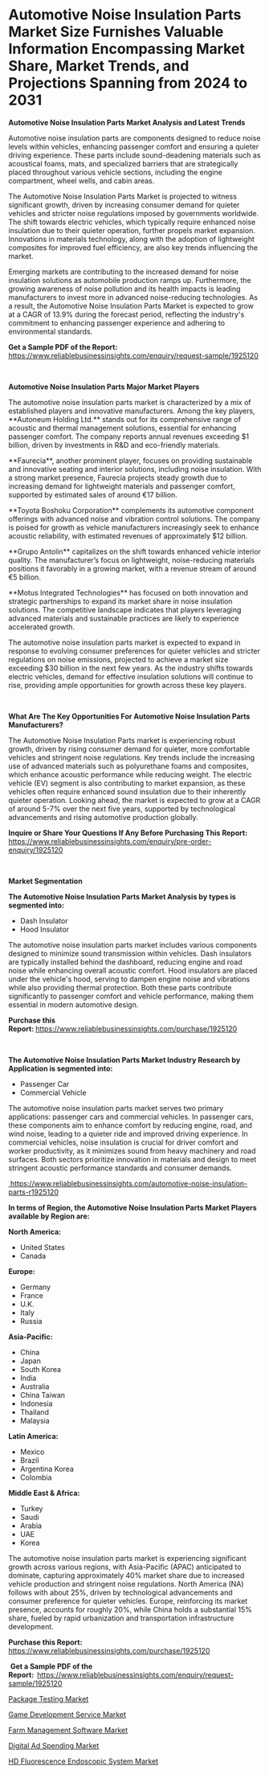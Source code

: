 <p><h1>Automotive Noise Insulation Parts Market Size Furnishes Valuable Information Encompassing Market Share, Market Trends, and Projections Spanning from 2024 to 2031</h1></p><p><strong>Automotive Noise Insulation Parts Market Analysis and Latest Trends</strong></p>
<p><p>Automotive noise insulation parts are components designed to reduce noise levels within vehicles, enhancing passenger comfort and ensuring a quieter driving experience. These parts include sound-deadening materials such as acoustical foams, mats, and specialized barriers that are strategically placed throughout various vehicle sections, including the engine compartment, wheel wells, and cabin areas.</p><p>The Automotive Noise Insulation Parts Market is projected to witness significant growth, driven by increasing consumer demand for quieter vehicles and stricter noise regulations imposed by governments worldwide. The shift towards electric vehicles, which typically require enhanced noise insulation due to their quieter operation, further propels market expansion. Innovations in materials technology, along with the adoption of lightweight composites for improved fuel efficiency, are also key trends influencing the market.</p><p>Emerging markets are contributing to the increased demand for noise insulation solutions as automobile production ramps up. Furthermore, the growing awareness of noise pollution and its health impacts is leading manufacturers to invest more in advanced noise-reducing technologies. As a result, the Automotive Noise Insulation Parts Market is expected to grow at a CAGR of 13.9% during the forecast period, reflecting the industry's commitment to enhancing passenger experience and adhering to environmental standards.</p></p>
<p><strong>Get a Sample PDF of the Report:&nbsp;</strong> <a href="https://www.reliablebusinessinsights.com/enquiry/request-sample/1925120?utm_campaign=1555&utm_medium=2&utm_source=Github&utm_content=ia&utm_term=24102024&utm_id=automotive-noise-insulation-parts">https://www.reliablebusinessinsights.com/enquiry/request-sample/1925120</a></p>
<p>&nbsp;</p>
<p><strong>Automotive Noise Insulation Parts Major Market Players</strong></p>
<p><p>The automotive noise insulation parts market is characterized by a mix of established players and innovative manufacturers. Among the key players, **Autoneum Holding Ltd.** stands out for its comprehensive range of acoustic and thermal management solutions, essential for enhancing passenger comfort. The company reports annual revenues exceeding $1 billion, driven by investments in R&D and eco-friendly materials.</p><p>**Faurecia**, another prominent player, focuses on providing sustainable and innovative seating and interior solutions, including noise insulation. With a strong market presence, Faurecia projects steady growth due to increasing demand for lightweight materials and passenger comfort, supported by estimated sales of around €17 billion.</p><p>**Toyota Boshoku Corporation** complements its automotive component offerings with advanced noise and vibration control solutions. The company is poised for growth as vehicle manufacturers increasingly seek to enhance acoustic reliability, with estimated revenues of approximately $12 billion.</p><p>**Grupo Antolin** capitalizes on the shift towards enhanced vehicle interior quality. The manufacturer’s focus on lightweight, noise-reducing materials positions it favorably in a growing market, with a revenue stream of around €5 billion.</p><p>**Motus Integrated Technologies** has focused on both innovation and strategic partnerships to expand its market share in noise insulation solutions. The competitive landscape indicates that players leveraging advanced materials and sustainable practices are likely to experience accelerated growth.</p><p>The automotive noise insulation parts market is expected to expand in response to evolving consumer preferences for quieter vehicles and stricter regulations on noise emissions, projected to achieve a market size exceeding $30 billion in the next few years. As the industry shifts towards electric vehicles, demand for effective insulation solutions will continue to rise, providing ample opportunities for growth across these key players.</p></p>
<p>&nbsp;</p>
<p><strong>What Are The Key Opportunities For Automotive Noise Insulation Parts Manufacturers?</strong></p>
<p><p>The Automotive Noise Insulation Parts market is experiencing robust growth, driven by rising consumer demand for quieter, more comfortable vehicles and stringent noise regulations. Key trends include the increasing use of advanced materials such as polyurethane foams and composites, which enhance acoustic performance while reducing weight. The electric vehicle (EV) segment is also contributing to market expansion, as these vehicles often require enhanced sound insulation due to their inherently quieter operation. Looking ahead, the market is expected to grow at a CAGR of around 5-7% over the next five years, supported by technological advancements and rising automotive production globally.</p></p>
<p><strong>Inquire or Share Your Questions If Any Before Purchasing This Report:</strong> <a href="https://www.reliablebusinessinsights.com/enquiry/pre-order-enquiry/1925120?utm_campaign=1555&utm_medium=2&utm_source=Github&utm_content=ia&utm_term=24102024&utm_id=automotive-noise-insulation-parts">https://www.reliablebusinessinsights.com/enquiry/pre-order-enquiry/1925120</a></p>
<p>&nbsp;</p>
<p><strong>Market Segmentation</strong></p>
<p><strong>The Automotive Noise Insulation Parts Market Analysis by types is segmented into:</strong></p>
<p><ul><li>Dash Insulator</li><li>Hood Insulator</li></ul></p>
<p><p>The automotive noise insulation parts market includes various components designed to minimize sound transmission within vehicles. Dash insulators are typically installed behind the dashboard, reducing engine and road noise while enhancing overall acoustic comfort. Hood insulators are placed under the vehicle's hood, serving to dampen engine noise and vibrations while also providing thermal protection. Both these parts contribute significantly to passenger comfort and vehicle performance, making them essential in modern automotive design.</p></p>
<p><strong>Purchase this Report:&nbsp;</strong><a href="https://www.reliablebusinessinsights.com/purchase/1925120?utm_campaign=1555&utm_medium=2&utm_source=Github&utm_content=ia&utm_term=24102024&utm_id=automotive-noise-insulation-parts">https://www.reliablebusinessinsights.com/purchase/1925120</a></p>
<p>&nbsp;</p>
<p><strong>The Automotive Noise Insulation Parts Market Industry Research by Application is segmented into:</strong></p>
<p><ul><li>Passenger Car</li><li>Commercial Vehicle</li></ul></p>
<p><p>The automotive noise insulation parts market serves two primary applications: passenger cars and commercial vehicles. In passenger cars, these components aim to enhance comfort by reducing engine, road, and wind noise, leading to a quieter ride and improved driving experience. In commercial vehicles, noise insulation is crucial for driver comfort and worker productivity, as it minimizes sound from heavy machinery and road surfaces. Both sectors prioritize innovation in materials and design to meet stringent acoustic performance standards and consumer demands.</p></p>
<p><a href="https://www.reliablebusinessinsights.com/automotive-noise-insulation-parts-r1925120?utm_campaign=1555&utm_medium=2&utm_source=Github&utm_content=ia&utm_term=24102024&utm_id=automotive-noise-insulation-parts">&nbsp;https://www.reliablebusinessinsights.com/automotive-noise-insulation-parts-r1925120</a></p>
<p><strong>In terms of Region, the Automotive Noise Insulation Parts Market Players available by Region are:</strong></p>
<p>
    <p> <strong> North America: </strong>
        <ul>
            <li>United States</li>
            <li>Canada</li>
        </ul>
        </p> 
    <p> <strong> Europe: </strong>
        <ul>
            <li>Germany</li>
            <li>France</li>
            <li>U.K.</li>
            <li>Italy</li>
            <li>Russia</li>
        </ul>
        </p> 
    <p> <strong> Asia-Pacific: </strong>
        <ul>
            <li>China</li>
            <li>Japan</li>
            <li>South Korea</li>
            <li>India</li>
            <li>Australia</li>
            <li>China Taiwan</li>
            <li>Indonesia</li>
            <li>Thailand</li>
            <li>Malaysia</li>
        </ul>
        </p> 
    <p> <strong> Latin America: </strong>
        <ul>
            <li>Mexico</li>
            <li>Brazil</li>
            <li>Argentina Korea</li>
            <li>Colombia</li>
        </ul>
        </p> 
    <p> <strong> Middle East & Africa: </strong>
        <ul>
            <li>Turkey</li>
            <li>Saudi</li>
            <li>Arabia</li>
            <li>UAE</li>
            <li>Korea</li>
        </ul>
    </p>
    </p>
<p><p>The automotive noise insulation parts market is experiencing significant growth across various regions, with Asia-Pacific (APAC) anticipated to dominate, capturing approximately 40% market share due to increased vehicle production and stringent noise regulations. North America (NA) follows with about 25%, driven by technological advancements and consumer preference for quieter vehicles. Europe, reinforcing its market presence, accounts for roughly 20%, while China holds a substantial 15% share, fueled by rapid urbanization and transportation infrastructure development.</p></p>
<p><strong>Purchase this Report: </strong><a href="https://www.reliablebusinessinsights.com/purchase/1925120?utm_campaign=1555&utm_medium=2&utm_source=Github&utm_content=ia&utm_term=24102024&utm_id=automotive-noise-insulation-parts">https://www.reliablebusinessinsights.com/purchase/1925120</a></p>
<p>&nbsp;<strong>Get a Sample PDF of the Report:&nbsp;&nbsp;</strong><a href="https://www.reliablebusinessinsights.com/enquiry/request-sample/1925120?utm_campaign=1555&utm_medium=2&utm_source=Github&utm_content=ia&utm_term=24102024&utm_id=automotive-noise-insulation-parts">https://www.reliablebusinessinsights.com/enquiry/request-sample/1925120</a></p>
<p><strong></strong></p>
<p><p><a href="https://www.linkedin.com/pulse/package-testing-spectrum-usage-patterns-sector-evolution-vb6le?utm_campaign=1555&utm_medium=2&utm_source=Github&utm_content=ia&utm_term=24102024&utm_id=automotive-noise-insulation-parts">Package Testing Market</a></p><p><a href="https://www.linkedin.com/pulse/game-development-service-market-global-trends-forecast-2024-aavmc?utm_campaign=1555&utm_medium=2&utm_source=Github&utm_content=ia&utm_term=24102024&utm_id=automotive-noise-insulation-parts">Game Development Service Market</a></p><p><a href="https://www.linkedin.com/pulse/farm-management-software-market-segmentation-applications-3rege?utm_campaign=1555&utm_medium=2&utm_source=Github&utm_content=ia&utm_term=24102024&utm_id=automotive-noise-insulation-parts">Farm Management Software Market</a></p><p><a href="https://www.linkedin.com/pulse/digital-ad-spending-market-strategic-insights-product-jj2me?utm_campaign=1555&utm_medium=2&utm_source=Github&utm_content=ia&utm_term=24102024&utm_id=automotive-noise-insulation-parts">Digital Ad Spending Market</a></p><p><a href="https://github.com/SamiaChowdhury801/Market-Research-Report-List-1/blob/main/hd-fluorescence-endoscopic-system-market.md?utm_campaign=1555&utm_medium=2&utm_source=Github&utm_content=ia&utm_term=24102024&utm_id=automotive-noise-insulation-parts">HD Fluorescence Endoscopic System Market</a></p></p>